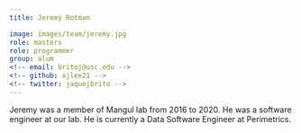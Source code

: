 ```yaml
---
title: Jeremy Rotman

image: images/team/jeremy.jpg
role: masters
role: programmer
group: alum
<!-- email: britoj@usc.edu -->
<!-- github: ajlee21 -->
<!-- twitter: jaquejbrito -->
---
```


Jeremy was a member of Mangul lab from 2016 to 2020. He was a software engineer at our lab. He is currently a Data Software Engineer at Perimetrics.
